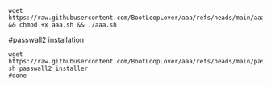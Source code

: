 ```
wget https://raw.githubusercontent.com/BootLoopLover/aaa/refs/heads/main/aaa.sh && chmod +x aaa.sh && ./aaa.sh
```


#passwall2 installation

```
wget https://raw.githubusercontent.com/BootLoopLover/aaa/refs/heads/main/passwall2_installer
sh passwall2_installer
#done
```
